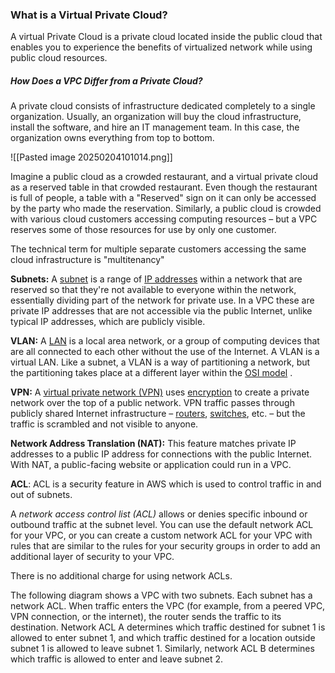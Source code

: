 
### What is a Virtual Private Cloud?
A virtual Private Cloud is a private cloud located inside the public cloud that enables you to experience the benefits of virtualized network while using public cloud resources.



##### How Does a VPC Differ from a Private Cloud?


A private cloud consists of infrastructure dedicated completely to a single organization.
Usually, an organization will buy the cloud infrastructure, install the software, and hire an IT management team. In this case, the organization owns everything from top to bottom.


![[Pasted image 20250204101014.png]]


Imagine a public cloud as a crowded restaurant, and a virtual private cloud as a reserved table in that crowded restaurant. Even though the restaurant is full of people, a table with a "Reserved" sign on it can only be accessed by the party who made the reservation. Similarly, a public cloud is crowded with various cloud customers accessing computing resources – but a VPC reserves some of those resources for use by only one customer.



The technical term for multiple separate customers accessing the same cloud infrastructure is "multitenancy"

**Subnets:** A [subnet](https://www.cloudflare.com/learning/network-layer/what-is-a-subnet/) is a range of [IP addresses](https://www.cloudflare.com/learning/dns/glossary/what-is-my-ip-address/) within a network that are reserved so that they're not available to everyone within the network, essentially dividing part of the network for private use. In a VPC these are private IP addresses that are not accessible via the public Internet, unlike typical IP addresses, which are publicly visible.


**VLAN:** A [LAN](https://www.cloudflare.com/learning/network-layer/what-is-a-lan/) is a local area network, or a group of computing devices that are all connected to each other without the use of the Internet. A VLAN is a virtual LAN. Like a subnet, a VLAN is a way of partitioning a network, but the partitioning takes place at a different layer within the [OSI model](https://www.cloudflare.com/learning/ddos/glossary/open-systems-interconnection-model-osi/) .

**VPN:** A [virtual private network (VPN)](https://www.cloudflare.com/learning/access-management/what-is-a-vpn/) uses [encryption](https://www.cloudflare.com/learning/ssl/what-is-encryption/) to create a private network over the top of a public network. VPN traffic passes through publicly shared Internet infrastructure – [routers](https://www.cloudflare.com/learning/network-layer/what-is-a-router/), [switches](https://www.cloudflare.com/learning/network-layer/what-is-a-network-switch/), etc. – but the traffic is scrambled and not visible to anyone.

**Network Address Translation (NAT):** This feature matches private IP addresses to a public IP address for connections with the public Internet. With NAT, a public-facing website or application could run in a VPC.





**ACL**: ACL is a security feature in AWS which is used to control traffic in and out of subnets.


A _network access control list (ACL)_ allows or denies specific inbound or outbound traffic at the subnet level. You can use the default network ACL for your VPC, or you can create a custom network ACL for your VPC with rules that are similar to the rules for your security groups in order to add an additional layer of security to your VPC.

There is no additional charge for using network ACLs.

The following diagram shows a VPC with two subnets. Each subnet has a network ACL. When traffic enters the VPC (for example, from a peered VPC, VPN connection, or the internet), the router sends the traffic to its destination. Network ACL A determines which traffic destined for subnet 1 is allowed to enter subnet 1, and which traffic destined for a location outside subnet 1 is allowed to leave subnet 1. Similarly, network ACL B determines which traffic is allowed to enter and leave subnet 2.

	